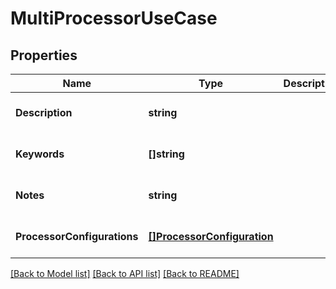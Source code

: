 # MultiProcessorUseCase

## Properties
Name | Type | Description | Notes
------------ | ------------- | ------------- | -------------
**Description** | **string** |  | [optional] [default to null]
**Keywords** | **[]string** |  | [optional] [default to null]
**Notes** | **string** |  | [optional] [default to null]
**ProcessorConfigurations** | [**[]ProcessorConfiguration**](ProcessorConfiguration.md) |  | [optional] [default to null]

[[Back to Model list]](../README.md#documentation-for-models) [[Back to API list]](../README.md#documentation-for-api-endpoints) [[Back to README]](../README.md)

